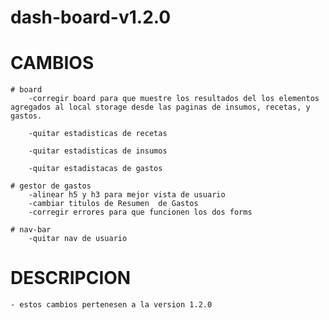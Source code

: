 # dash-board-v1.2.0

# CAMBIOS
    # board
        -corregir board para que muestre los resultados del los elementos agregados al local storage desde las paginas de insumos, recetas, y gastos.
        
        -quitar estadisticas de recetas

        -quitar estadisticas de insumos

        -quitar estadistacas de gastos

    # gestor de gastos
        -alinear h5 y h3 para mejor vista de usuario
        -cambiar titulos de Resumen  de Gastos
        -corregir errores para que funcionen los dos forms

    # nav-bar
        -quitar nav de usuario

# DESCRIPCION
    - estos cambios pertenesen a la version 1.2.0